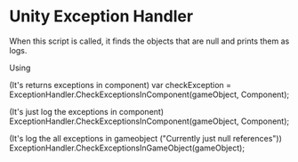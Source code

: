 # Unity Exception Handler
When this script is called, it finds the objects that are null and prints them as logs.

Using

(It's returns exceptions in component)
var checkException = ExceptionHandler.CheckExceptionsInComponent(gameObject, Component);

(It's just log the exceptions in component)
ExceptionHandler.CheckExceptionsInComponent(gameObject, Component);

(It's log the all exceptions in gameobject ("Currently just null references"))
ExceptionHandler.CheckExceptionsInGameObject(gameObject);
